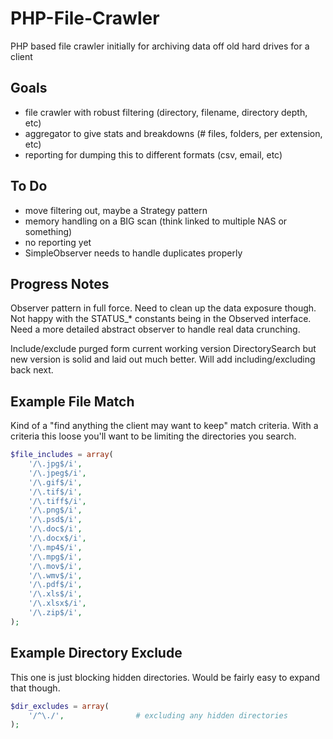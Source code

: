 PHP-File-Crawler
================

PHP based file crawler initially for archiving data off old hard drives for a client


Goals
-----

- file crawler with robust filtering (directory, filename, directory depth, etc)
- aggregator to give stats and breakdowns (# files, folders, per extension, etc)
- reporting for dumping this to different formats (csv, email, etc)

To Do
-----

- move filtering out, maybe a Strategy pattern
- memory handling on a BIG scan (think linked to multiple NAS or something)
- no reporting yet
- SimpleObserver needs to handle duplicates properly

Progress Notes
--------------

<p>
Observer pattern in full force. Need to clean up the data exposure though. Not
happy with the STATUS_* constants being in the Observed interface. Need a more
detailed abstract observer to handle real data crunching.
</p>
<p>
Include/exclude purged form current working version DirectorySearch but new
version is solid and laid out much better. Will add including/excluding back
next.
</p>


Example File Match
------------------

Kind of a "find anything the client may want to keep" match criteria. With a criteria this loose you'll want to be limiting the directories you search.

```php
$file_includes = array(
	'/\.jpg$/i',
	'/\.jpeg$/i',
	'/\.gif$/i',
	'/\.tif$/i',
	'/\.tiff$/i',
	'/\.png$/i',
	'/\.psd$/i',
	'/\.doc$/i',
	'/\.docx$/i',
	'/\.mp4$/i',
	'/\.mpg$/i',
	'/\.mov$/i',
	'/\.wmv$/i',
	'/\.pdf$/i',
	'/\.xls$/i',
	'/\.xlsx$/i',
	'/\.zip$/i',
);
```

Example Directory Exclude
-------------------------

This one is just blocking hidden directories. Would be fairly easy to expand that though.

```php
$dir_excludes = array(
	'/^\./', 				# excluding any hidden directories
);
```